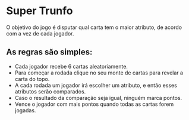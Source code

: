 # Super Trunfo

O objetivo do jogo é disputar qual carta tem o maior atributo, de acordo com a vez de cada jogador. 

## As regras são simples:

- Cada jogador recebe 6 cartas aleatoriamente.
- Para começar a rodada clique no seu monte de cartas para revelar a carta do topo.
- A cada rodada um jogador irá escolher um atributo, e então esses atributos serão comparados.
- Caso o resultado da comparação seja igual, ninguém marca pontos.
- Vence o jogador com mais pontos quando todas as cartas forem jogadas. 